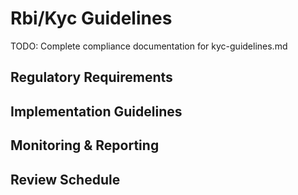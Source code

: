 # Rbi/Kyc Guidelines

TODO: Complete compliance documentation for kyc-guidelines.md

## Regulatory Requirements

## Implementation Guidelines

## Monitoring & Reporting

## Review Schedule
